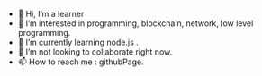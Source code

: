 - 👋 Hi, I’m a learner
- 👀 I’m interested in programming, blockchain, network, low level programming.
- 🌱 I’m currently learning node.js .
- 💞️ I’m not looking to collaborate right now.  
- 📫 How to reach me : githubPage.
